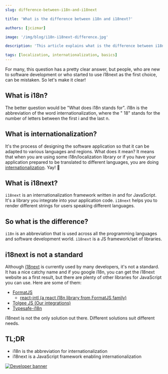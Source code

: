 ```yaml
---
slug: difference-between-i18n-and-i18next

title: 'What is the difference between i18n and i18next?'

authors: [jcizmar]

image: '/img/blog/i18n-i18next-difference.jpg'

description: 'This article explains what is the difference between i18n (abbr. internationalization) and i18next (JavaScript framework enabling internationalization).'

tags: [localization, internationalization, basics]
---
```


For many, this question has a pretty clear answer, but people, who are new to software development or who started to use
i18next as the first choice, can be mistaken. So let's make it clear!

<!--truncate-->

## What is i18n?

The better question would be "What does i18n stands for". i18n is the abbreviation of the word internationalization, where the "
18" stands for the number of letters between the first i and the last n.

## What is internationalization?

It's the process of designing the software application so that it can be adapted to various languages and regions.
What does it mean? It means that when you are using some i18n/localization library or if you have your application
prepared to be translated to different languages, you are doing [internationalization](/blog/localization-basics-S01E01). Yay! 🎉

## What is i18next?

`i18next` is an internationalization framework written in and for JavaScript. It's a library you integrate into your
application code. `i18next` helps you to render different strings for users speaking different languages.

## So what is the difference?

`i18n` is an abbreviation that is used across all the programming languages and software development
world. `i18next` is a JS framework/set of libraries.

## i18next is not a standard

Although [i18next](/blog/super-fast-react-localization-i18n-with-i18next-and-tolgee) is currently used by many developers, it's not a standard. It has a nice catchy name and
if you google i18n, you can get the i18next website as a first result, but there are plenty of other libraries for
JavaScript you can use. Here are some of them:

- [FormatJS](https://formatjs.io/)
  - [react-intl (a react i18n library from FormatJS family)](https://formatjs.io/docs/react-intl/)
- [Tolgee JS (Our integrations)](https://tolgee.io/app-integrations)
- [Typesafe-i18n](https://github.com/ivanhofer/typesafe-i18n)

i18next is not the only solution out there. Different solutions suit different needs.

## TL;DR

- i18n is the abbreviation for internationalization
- i18next is a JavaScript framework enabling internationalization

[![Developer banner](/img/blog/blog-banners/banner-developer.webp)](https://app.tolgee.io/sign_up)
